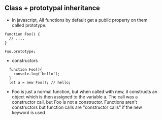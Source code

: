 ## Class + prototypal inheritance 

  * In javascript, All functions by default get a public property on them called prototype. 

  ```
  function Foo() {
    // .... 
  }

  Foo.prototype;  
  ``` 


 * constructors 
```
  function Foo(){
    console.log('hello'); 
  }
  let a = new Foo(); // hello; 

``` 
 * Foo is just a normal function, but when called with new, it constructs an object which is then assigned to the variable a. The call was a constructor call, but Foo is not a constructor. Functions aren't constructors but function calls are "constructor calls" if the new keyword is used 
